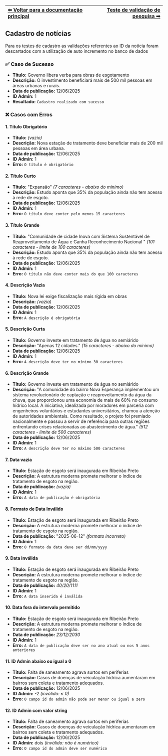 | [⬅ Voltar para a documentação principal](https://github.com/MathGueff/saneasp-documentation/tree/tecnicas-de-programacao-II) | [Teste de validação de pesquisa ➡](https://github.com/MathGueff/saneasp-documentation/tree/tecnicas-de-programacao-II/testes-validacao/pesquisa/README.md) |
|:--|--:|

## Cadastro de notícias

Para os testes de cadastro as validações referentes ao ID da notícia foram descartados com a utilização de auto incremento no banco de dados

### ✅ Caso de Sucesso
- **Título:** Governo libera verba para obras de esgotamento  
- **Descrição:** O investimento beneficiará mais de 500 mil pessoas em áreas urbanas e rurais.  
- **Data de publicação:** 12/06/2025  
- **ID Admin:** 1  
- **Resultado:** `Cadastro realizado com sucesso`  

### ❌ Casos com Erros

#### 1. Título Obrigatório
- **Título:** *(vazio)*  
- **Descrição:** Nova estação de tratamento deve beneficiar mais de 200 mil pessoas em área urbana.  
- **Data de publicação:** 12/06/2025  
- **ID Admin:** 1  
- **Erro:** `O título é obrigatório`
  
#### 2. Título Curto
- **Título:** "Expansão" *(7 caracteres - abaixo do mínimo)*  
- **Descrição:** Estudo aponta que 35% da população ainda não tem acesso à rede de esgoto.  
- **Data de publicação:** 12/06/2025  
- **ID Admin:** 1  
- **Erro:** `O título deve conter pelo menos 15 caracteres`

#### 3. Título Grande
- **Título:** "Comunidade de cidade Inova com Sistema Sustentável de Reaproveitamento de Água e Ganha Reconhecimento Nacional " *(101 caracteres - limite de 100 caracteres)*  
- **Descrição:** Estudo aponta que 35% da população ainda não tem acesso à rede de esgoto.  
- **Data de publicação:** 12/06/2025  
- **ID Admin:** 1  
- **Erro:** `O título não deve conter mais do que 100 caracteres`

#### 4. Descrição Vazia
- **Título:** Nova lei exige fiscalização mais rígida em obras  
- **Descrição:** *(vazia)*  
- **Data de publicação:** 12/06/2025  
- **ID Admin:** 1  
- **Erro:** `A descrição é obrigatória`
  
#### 5. Descrição Curta
- **Título:** Governo investe em tratamento de água no semiárido  
- **Descrição:** "Apenas 12 cidades." *(15 caracteres - abaixo do mínimo)* 
- **Data de publicação:** 12/06/2025  
- **ID Admin:** 1   
- **Erro:** `A descrição deve ter no mínimo 30 caracteres`  

#### 6. Descrição Grande
- **Título:** Governo investe em tratamento de água no semiárido  
- **Descrição:** "A comunidade do bairro Nova Esperança implementou um sistema revolucionário de captação e reaproveitamento da água da chuva, que proporcionou uma economia de mais de 60% no consumo hídrico local. A iniciativa, idealizada por moradores em parceria com engenheiros voluntários e estudantes universitários, chamou a atenção de autoridades ambientais. Como resultado, o projeto foi premiado nacionalmente e passou a servir de referência para outras regiões enfrentando crises relacionadas ao abastecimento de água." *(512 caracteres - limite de 500 caracteres)* 
- **Data de publicação:** 12/06/2025  
- **ID Admin:** 1   
- **Erro:** `A descrição deve ter no máximo 500 caracteres`

#### 7. Data vazia
- **Título:** Estação de esgoto será inaugurada em Ribeirão Preto  
- **Descrição:** A estrutura moderna promete melhorar o índice de tratamento de esgoto na região.  
- **Data de publicação:** *(vazia)*  
- **ID Admin:** 1  
- **Erro:** `A data de publicação é obrigatória`
  
#### 8. Formato de Data Inválido
- **Título:** Estação de esgoto será inaugurada em Ribeirão Preto  
- **Descrição:** A estrutura moderna promete melhorar o índice de tratamento de esgoto na região.  
- **Data de publicação:** "2025-06-12" *(formato incorreto)*  
- **ID Admin:** 1  
- **Erro:** `O formato da data deve ser dd/mm/yyyy`  

#### 9. Data inválida
- **Título:** Estação de esgoto será inaugurada em Ribeirão Preto  
- **Descrição:** A estrutura moderna promete melhorar o índice de tratamento de esgoto na região.  
- **Data de publicação:** *40/20/1111*  
- **ID Admin:** 1  
- **Erro:** `A data inserida é inválida`
  
#### 10. Data fora do intervalo permitido
- **Título:** Estação de esgoto será inaugurada em Ribeirão Preto  
- **Descrição:** A estrutura moderna promete melhorar o índice de tratamento de esgoto na região.  
- **Data de publicação:** *23/12/2030*  
- **ID Admin:** 1  
- **Erro:** `A data de publicação deve ser no ano atual ou nos 5 anos anteriores`

#### 11. ID Admin abaixo ou igual a 0
- **Título:** Falta de saneamento agrava surtos em periferias  
- **Descrição:** Casos de doenças de veiculação hídrica aumentaram em bairros sem coleta e tratamento adequados.  
- **Data de publicação:** 12/06/2025  
- **ID Admin:** -2 *(inválido: ≤ 0)*  
- **Erro:** `O campo id do admin não pode ser menor ou igual a zero`

#### 12. ID Admin com valor string
- **Título:** Falta de saneamento agrava surtos em periferias  
- **Descrição:** Casos de doenças de veiculação hídrica aumentaram em bairros sem coleta e tratamento adequados.  
- **Data de publicação:** 12/06/2025  
- **ID Admin:** dois *(inválido: não é numérico)*  
- **Erro:** `O campo id do admin deve ser numérico`  
